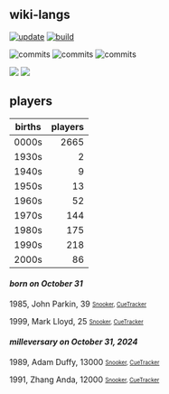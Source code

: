 ## wiki-langs
[![update](https://github.com/dreamerminsk/wiki-langs/actions/workflows/update-tables.yml/badge.svg)](https://github.com/dreamerminsk/wiki-langs/actions/workflows/update-tables.yml)
[![build](https://github.com/dreamerminsk/wiki-langs/actions/workflows/build.yml/badge.svg)](https://github.com/dreamerminsk/wiki-langs/actions/workflows/build.yml)

![commits](https://img.shields.io/github/commit-activity/y/dreamerminsk/wiki-langs)
![commits](https://img.shields.io/github/commit-activity/m/dreamerminsk/wiki-langs)
![commits](https://img.shields.io/github/commit-activity/w/dreamerminsk/wiki-langs)

![](https://img.shields.io/github/languages/code-size/dreamerminsk/wiki-langs)
![](https://img.shields.io/github/repo-size/dreamerminsk/wiki-langs)

## players
| births | players |
| :----: | ------: |
| 0000s | 2665 |
| 1930s | 2 |
| 1940s | 9 |
| 1950s | 13 |
| 1960s | 52 |
| 1970s | 144 |
| 1980s | 175 |
| 1990s | 218 |
| 2000s | 86 |

#### ***born on October 31***
1985, John Parkin, 39 <sub><sup>[Snooker](http://www.snooker.org/res/index.asp?player=1020), [CueTracker](http://cuetracker.net/Players/john-parkin/)</sup></sub>

1999, Mark Lloyd, 25 <sub><sup>[Snooker](http://www.snooker.org/res/index.asp?player=2595), [CueTracker](http://cuetracker.net/Players/mark-lloyd/)</sup></sub>


#### ***milleversary on October 31, 2024***
1989, Adam Duffy, 13000 <sub><sup>[Snooker](http://www.snooker.org/res/index.asp?player=74), [CueTracker](http://cuetracker.net/Players/adam-duffy/)</sup></sub>

1991, Zhang Anda, 12000 <sub><sup>[Snooker](http://www.snooker.org/res/index.asp?player=81), [CueTracker](http://cuetracker.net/Players/zhang-anda/)</sup></sub>



